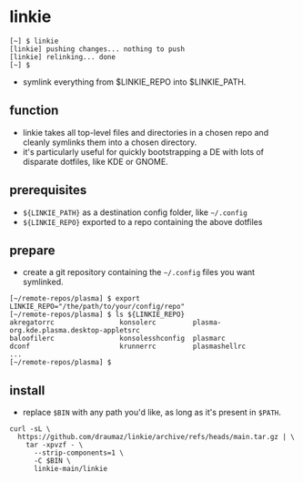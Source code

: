 # linkie
```
[~] $ linkie
[linkie] pushing changes... nothing to push
[linkie] relinking... done
[~] $
```
- symlink everything from $LINKIE_REPO into $LINKIE_PATH.

## function
- linkie takes all top-level files and directories in a chosen repo and cleanly symlinks them into a chosen directory.
- it's particularly useful for quickly bootstrapping a DE with lots of disparate dotfiles, like KDE or GNOME.

## prerequisites
- ```${LINKIE_PATH}``` as a destination config folder, like ```~/.config```
- ```${LINKIE_REPO}``` exported to a repo containing the above dotfiles

## prepare
- create a git repository containing the ```~/.config``` files you want symlinked.
```
[~/remote-repos/plasma] $ export LINKIE_REPO="/the/path/to/your/config/repo"
[~/remote-repos/plasma] $ ls ${LINKIE_REPO}
akregatorrc                konsolerc         plasma-org.kde.plasma.desktop-appletsrc
baloofilerc                konsolesshconfig  plasmarc
dconf                      krunnerrc         plasmashellrc
...
[~/remote-repos/plasma] $
```

## install
- replace ```$BIN``` with any path you'd  like, as long as it's present in ```$PATH```.
```
curl -sL \
  https://github.com/draumaz/linkie/archive/refs/heads/main.tar.gz | \
    tar -xpvzf - \
      --strip-components=1 \
      -C $BIN \
      linkie-main/linkie
```
